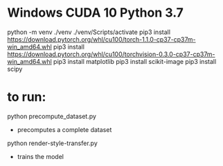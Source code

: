 
# Windows CUDA 10 Python 3.7 
python -m venv ./venv
./venv/Scripts/activate
pip3 install https://download.pytorch.org/whl/cu100/torch-1.1.0-cp37-cp37m-win_amd64.whl
pip3 install https://download.pytorch.org/whl/cu100/torchvision-0.3.0-cp37-cp37m-win_amd64.whl
pip3 install matplotlib
pip3 install scikit-image
pip3 install scipy

# to run:
python precompute_dataset.py
- precomputes a complete dataset

python render-style-transfer.py
- trains the model
